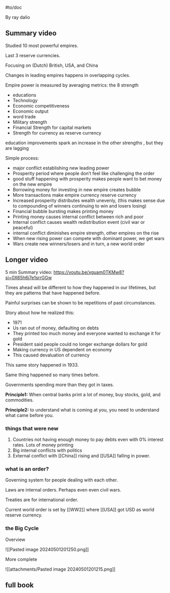 #to/doc 

By ray dalio

## Summary video

Studied 10 most powerful empires.

Last 3 reserve currencies.

Focusing on (Dutch) British, USA, and China

Changes in leading empires happens in overlapping cycles.

Empire power is measured by averaging metrics: the 8 strength
- educations
- Technology
- Economic competitiveness 
- Economic output
- word trade
- Military strength
- Financial Strength for capital markets 
- Strength for currency as reserve currency

education improvements spark an increase in the other strengths , but they are lagging

Simple process:
- major conflict establishing new leading power
- Prosperity period where people don’t feel like challenging the order
- good stuff happening with prosperity makes people want to bet money on the new empire
- Borrowing money for investing in new empire creates bubble
- More transactions make empire currency reserve currency
- Increased prosperity distributes wealth unevenly, (this makes sense due to compounding of winners continuing to win and losers losing)
- Financial bubble bursting makes printing money
- Printing money causes internal conflict between rich and poor
- Internal conflict causes wealth redistribution event (civil war or peaceful)
- internal conflict diminishes empire strength, other empires on the rise
- When new rising power can compete with dominant power, we get wars
- Wars create new winners/losers and in turn, a new world order 


## Longer video

5 min Summary video: https://youtu.be/xguam0TKMw8?si=0X65h6j7e1srrGGw

Times ahead will be different to how they happened in our lifetimes, but they are patterns that have happened before.

Painful surprises can be shown to be repetitions of past circumstances.

Story about how he realized this:

- 1971
- Us ran out of money, defaulting on debts 
- They printed too much money and everyone wanted to exchange it for gold
- President said people could no longer exchange dollars for gold
- Making currency in US dependent on economy
- This caused devaluation of currency

This same story happened in 1933.

Same thing happened so many times before.

Governments spending more than they got in taxes. 

**Principle1:** When central banks print a lot of money, buy stocks, gold, and commodities.

**Principle2:** to understand what is coming at you, you need to understand what came before you.

### things that were new
1. Countries not having enough money to pay debts even with 0% interest rates. Lots of money printing
2. Big internal conflicts with politics
3. External conflict with [[China]] rising and [[USA]] falling in power.

### what is an order?
Governing system for people dealing with each other.

Laws are internal orders. Perhaps even even civil wars.

Treaties are for international order.

Current world order is set by [[WW2]] where [[USA]] got USD as world reserve currency.

### the Big Cycle
Overview

![[Pasted image 20240501201250.png]]

More complete

![[attachments/Pasted image 20240501201215.png]]


## full book

